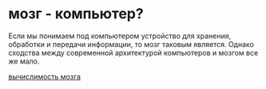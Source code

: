 # мозг - компьютер?
Если мы понимаем под компьютером устройство для хранения, обработки и передачи информации, то мозг таковым является. Однако сходства между современной архитектурой компьютеров и мозгом все же мало.

[вычислимость мозга](%D0%B2%D1%8B%D1%87%D0%B8%D1%81%D0%BB%D0%B8%D0%BC%D0%BE%D1%81%D1%82%D1%8C%20%D0%BC%D0%BE%D0%B7%D0%B3%D0%B0)